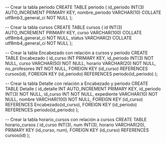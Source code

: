 -- Crear la tabla periodo
CREATE TABLE periodo (
    id_periodo INT(3) AUTO_INCREMENT PRIMARY KEY,
    nombre_periodo VARCHAR(10) COLLATE utf8mb3_general_ci NOT NULL
);

-- Crear la tabla cursos
CREATE TABLE cursos (
    id INT(3) AUTO_INCREMENT PRIMARY KEY,
    curso VARCHAR(100) COLLATE utf8mb4_general_ci NOT NULL,
    status VARCHAR(2) COLLATE utf8mb4_general_ci NOT NULL
);

-- Crear la tabla Encabezado con relación a cursos y periodo
CREATE TABLE Encabezado (
    id_curso INT PRIMARY KEY, 
    id_periodo INT(3) NOT NULL,
    curso VARCHAR(50) NOT NULL,
    horario VARCHAR(20) NOT NULL,
    no_profesores INT NOT NULL,
    FOREIGN KEY (id_curso) REFERENCES cursos(id),
    FOREIGN KEY (id_periodo) REFERENCES periodo(id_periodo)
);

-- Crear la tabla Detalle con relación a Encabezado y periodo
CREATE TABLE Detalle (
    id_detalle INT AUTO_INCREMENT PRIMARY KEY,
    id_periodo INT(3) NOT NULL,
    id_curso INT NOT NULL,
    expediente VARCHAR(10) NOT NULL,
    nombre VARCHAR(100) NOT NULL,
    FOREIGN KEY (id_curso) REFERENCES Encabezado(id_curso),
    FOREIGN KEY (id_periodo) REFERENCES periodo(id_periodo)
);

-- Crear la tabla horario_cursos con relación a cursos
CREATE TABLE horario_cursos (
    id_curso INT(3),
    num INT(3),
    horario VARCHAR(20),
    PRIMARY KEY (id_curso, num),
    FOREIGN KEY (id_curso) REFERENCES cursos(id)
);
